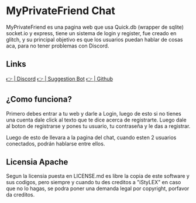 # MyPrivateFriend Chat
MyPrivateFriend es una pagina web que 
usa Quick.db (wrapper de sqlite) socket.io
y express, tiene un sistema de login y register,
fue creado en glitch, y su principal objetivo
es que los usuarios puedan hablar de cosas 
aca, para no tener problemas con Discord.

Links
------------

[👉 | Discord](https://discord.gg/Y3B3W5p)
[👉 | Suggestion Bot](https://suggestions.wtf)
[👉 | Github](https://github.com/iStyLEX23)

¿Como funciona?
------------
Primero debes entrar a tu web y darle a Login, luego
de esto si no tienes una cuenta dale click al texto
que te dice acerca de registrarte. Luego dale al boton 
de registrarse y pones tu usuario, tu contraseña y le das
a registrar.

Luego de esto de llevara a la pagina del chat, cuando esten 
2 usuarios conectados, podrán hablarse entre ellos.


Licensia Apache
------------

Segun la licensia puesta en LICENSE.md es libre la 
copia de este software y sus codigos, pero siempre
y cuando tu des creditos a "iStyLEX" en caso que
no lo hagas, se podra poner una demanda legal
por copyright, porfavor da creditos.



